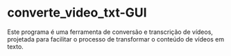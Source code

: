 # converte_video_txt-GUI
Este programa é uma ferramenta de conversão e transcrição de vídeos, projetada para facilitar o processo de transformar o conteúdo de vídeos em texto. 
